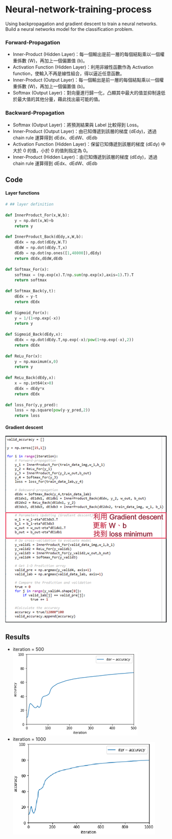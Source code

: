 # Neural-network-training-process
Using backpropagation and gradient descent to train a neural networks. Build a neural networks model for the classification problem.
### Forward-Propagation
- Inner-Product (Hidden Layer)：每一個輸出是前一層的每個結點乘以一個權重係數 (W)，再加上一個偏置值 (b)。
- Activation Function (Hidden Layer)：利用非線性函數作為 Activation function，使輸入不再是線性組合，得以逼近任意函數。
- Inner-Product (Output Layer)：每一個輸出是前一層的每個結點乘以一個權重係數 (W)，再加上一個偏置值 (b)。
- Softmax (Output Layer)：對向量進行歸一化，凸顯其中最大的值並抑制遠低於最大值的其他分量，藉此找出最可能的值。
### Backward-Propagation
- Softmax (Output Layer)：將預測結果與 Label 比較得到 Loss。
- Inner-Product (Output Layer)：由已知傳遞到該層的梯度 (dEdy)，透過 chain rule 運算得到 dEdx、dEdW、dEdb
- Activation Function (Hidden Layer)：保留已知傳遞到該層的梯度 (dEdy) 中大於 0 的值，小於 0 的值則指定為 0。
- Inner-Product (Hidden Layer)：由已知傳遞到該層的梯度 (dEdy)，透過 chain rule 運算得到 dEdx、dEdW、dEdb
## Code
#### Layer functions
```Python
# ## layer definition
 
def InnerProduct_For(x,W,b):
    y = np.dot(x,W)+b
    return y

def InnerProduct_Back(dEdy,x,W,b):
    dEdx = np.dot(dEdy,W.T)
    dEdW = np.dot(dEdy.T,x)
    dEdb = np.dot(np.ones([1,48000]),dEdy)
    return dEdx,dEdW,dEdb

def Softmax_For(x):
    softmax = (np.exp(x).T/np.sum(np.exp(x),axis=1).T).T
    return softmax

def Softmax_Back(y,t):
    dEdx = y-t
    return dEdx

def Sigmoid_For(x):
    y = 1/(1+np.exp(-x))
    return y

def Sigmoid_Back(dEdy,x):
    dEdx = np.dot(dEdy.T,np.exp(-x)/pow(1+np.exp(-x),2))
    return dEdx

def ReLu_For(x):
    y = np.maximum(x,0)
    return y

def ReLu_Back(dEdy,x):
    x = np.int64(x>0)
    dEdx = dEdy*x
    return dEdx

def loss_For(y,y_pred):
    loss = np.square(pow(y-y_pred,2))
    return loss
```
#### Gradient descent
![image](https://github.com/jason971019/Neural-network-training-process/blob/master/Gradient%20descent.png)
## Results
- iteration = 500
![image](https://github.com/jason971019/Neural-network-training-process/blob/master/500.png)
- iteration = 1000
![image](https://github.com/jason971019/Neural-network-training-process/blob/master/1000.png)
